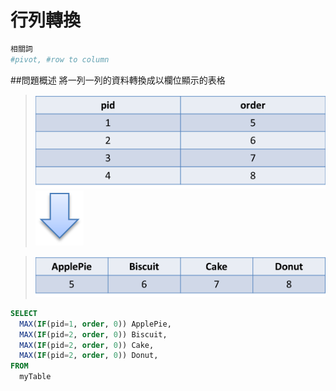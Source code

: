 # 行列轉換
```bash
相關詞
#pivot, #row to column
```
##問題概述
將一列一列的資料轉換成以欄位顯示的表格

>![](origin_pivot.png)
>![](arrow.png)

>![](result_pivot.png)

```sql
SELECT 
  MAX(IF(pid=1, order, 0)) ApplePie,
  MAX(IF(pid=2, order, 0)) Biscuit,
  MAX(IF(pid=2, order, 0)) Cake,
  MAX(IF(pid=2, order, 0)) Donut,
FROM
  myTable
```


